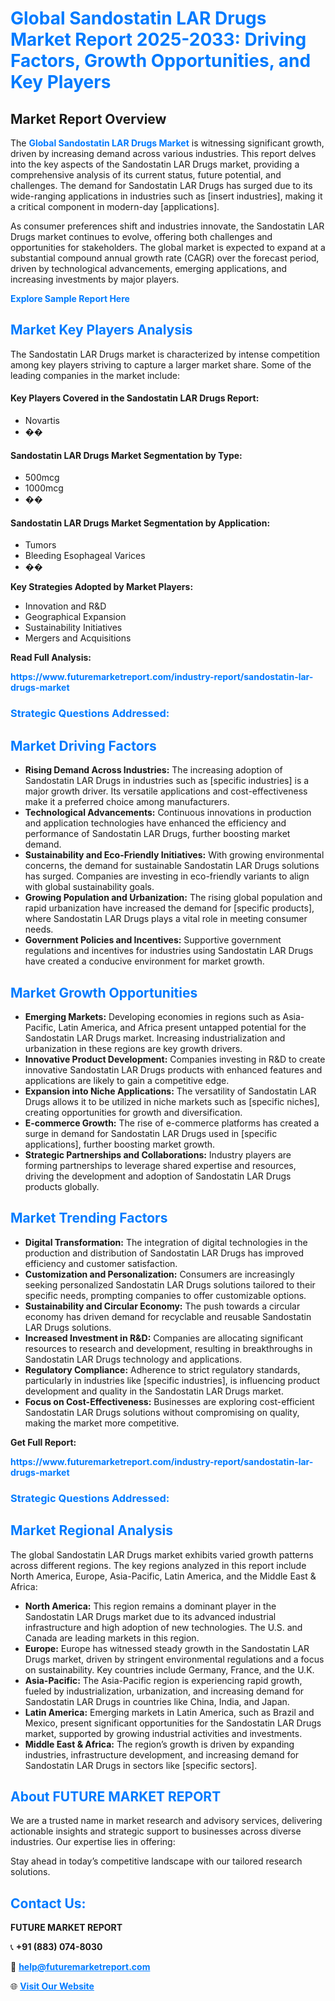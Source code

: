 <h1 style="color: #007BFF;">Global Sandostatin LAR Drugs Market Report 2025-2033: Driving Factors, Growth Opportunities, and Key Players</h1>

<section id="overview">
<h2>Market Report Overview</h2>
<p>The <a href="https://www.futuremarketreport.com/industry-report/sandostatin-lar-drugs-market" style="color: #007BFF; text-decoration: none;"><strong>Global Sandostatin LAR Drugs Market</strong></a> is witnessing significant growth, driven by increasing demand across various industries. This report delves into the key aspects of the Sandostatin LAR Drugs market, providing a comprehensive analysis of its current status, future potential, and challenges. The demand for Sandostatin LAR Drugs has surged due to its wide-ranging applications in industries such as [insert industries], making it a critical component in modern-day [applications].</p>
<p>As consumer preferences shift and industries innovate, the Sandostatin LAR Drugs market continues to evolve, offering both challenges and opportunities for stakeholders. The global market is expected to expand at a substantial compound annual growth rate (CAGR) over the forecast period, driven by technological advancements, emerging applications, and increasing investments by major players.</p>
</section>

<section id="overview">
<p><a href="https://www.futuremarketreport.com/request-sample/reportId=113925" style="color: #007BFF; text-decoration: none;"><strong>Explore Sample Report Here</strong></a></p>
</section>

<section id="key-players">
<h2 style="color: #007BFF;">Market Key Players Analysis</h2>
<p>The Sandostatin LAR Drugs market is characterized by intense competition among key players striving to capture a larger market share. Some of the leading companies in the market include:</p>
<h4>Key Players Covered in the Sandostatin LAR Drugs Report:</h4>
<ul><li>Novartis</li><li>��</li></ul>
<h4>Sandostatin LAR Drugs Market Segmentation by Type:</h4>
<ul><li>500mcg</li><li>1000mcg</li><li>��</li></ul>

<h4>Sandostatin LAR Drugs Market Segmentation by Application:</h4>
<ul><li>Tumors</li><li>Bleeding Esophageal Varices</li><li>��</li></ul>
<p><strong>Key Strategies Adopted by Market Players:</strong></p>
<ul>
<li>Innovation and R&D</li>
<li>Geographical Expansion</li>
<li>Sustainability Initiatives</li>
<li>Mergers and Acquisitions</li>
</ul>
</section>

<section>
<p><strong>Read Full Analysis: </strong></p><a href="https://www.futuremarketreport.com/industry-report/sandostatin-lar-drugs-market" style="color: #007BFF; text-decoration: none;"><strong>https://www.futuremarketreport.com/industry-report/sandostatin-lar-drugs-market</strong></a>
<h3 style="color: #007BFF;">Strategic Questions Addressed:</h3>
</section>

<section id="driving-factors">
<h2 style="color: #007BFF;">Market Driving Factors</h2>
<ul>
<li><strong>Rising Demand Across Industries:</strong> The increasing adoption of Sandostatin LAR Drugs in industries such as [specific industries] is a major growth driver. Its versatile applications and cost-effectiveness make it a preferred choice among manufacturers.</li>
<li><strong>Technological Advancements:</strong> Continuous innovations in production and application technologies have enhanced the efficiency and performance of Sandostatin LAR Drugs, further boosting market demand.</li>
<li><strong>Sustainability and Eco-Friendly Initiatives:</strong> With growing environmental concerns, the demand for sustainable Sandostatin LAR Drugs solutions has surged. Companies are investing in eco-friendly variants to align with global sustainability goals.</li>
<li><strong>Growing Population and Urbanization:</strong> The rising global population and rapid urbanization have increased the demand for [specific products], where Sandostatin LAR Drugs plays a vital role in meeting consumer needs.</li>
<li><strong>Government Policies and Incentives:</strong> Supportive government regulations and incentives for industries using Sandostatin LAR Drugs have created a conducive environment for market growth.</li>
</ul>
</section>

<section id="growth-opportunities">
<h2 style="color: #007BFF;">Market Growth Opportunities</h2>
<ul>
<li><strong>Emerging Markets:</strong> Developing economies in regions such as Asia-Pacific, Latin America, and Africa present untapped potential for the Sandostatin LAR Drugs market. Increasing industrialization and urbanization in these regions are key growth drivers.</li>
<li><strong>Innovative Product Development:</strong> Companies investing in R&D to create innovative Sandostatin LAR Drugs products with enhanced features and applications are likely to gain a competitive edge.</li>
<li><strong>Expansion into Niche Applications:</strong> The versatility of Sandostatin LAR Drugs allows it to be utilized in niche markets such as [specific niches], creating opportunities for growth and diversification.</li>
<li><strong>E-commerce Growth:</strong> The rise of e-commerce platforms has created a surge in demand for Sandostatin LAR Drugs used in [specific applications], further boosting market growth.</li>
<li><strong>Strategic Partnerships and Collaborations:</strong> Industry players are forming partnerships to leverage shared expertise and resources, driving the development and adoption of Sandostatin LAR Drugs products globally.</li>
</ul>
</section>

<section id="trending-factors">
<h2 style="color: #007BFF;">Market Trending Factors</h2>
<ul>
<li><strong>Digital Transformation:</strong> The integration of digital technologies in the production and distribution of Sandostatin LAR Drugs has improved efficiency and customer satisfaction.</li>
<li><strong>Customization and Personalization:</strong> Consumers are increasingly seeking personalized Sandostatin LAR Drugs solutions tailored to their specific needs, prompting companies to offer customizable options.</li>
<li><strong>Sustainability and Circular Economy:</strong> The push towards a circular economy has driven demand for recyclable and reusable Sandostatin LAR Drugs solutions.</li>
<li><strong>Increased Investment in R&D:</strong> Companies are allocating significant resources to research and development, resulting in breakthroughs in Sandostatin LAR Drugs technology and applications.</li>
<li><strong>Regulatory Compliance:</strong> Adherence to strict regulatory standards, particularly in industries like [specific industries], is influencing product development and quality in the Sandostatin LAR Drugs market.</li>
<li><strong>Focus on Cost-Effectiveness:</strong> Businesses are exploring cost-efficient Sandostatin LAR Drugs solutions without compromising on quality, making the market more competitive.</li>
</ul>
</section>

<section>
<p><strong>Get Full Report: </strong></p><a href="https://www.futuremarketreport.com/industry-report/sandostatin-lar-drugs-market" style="color: #007BFF; text-decoration: none;"><strong>https://www.futuremarketreport.com/industry-report/sandostatin-lar-drugs-market</strong></a>
<h3 style="color: #007BFF;">Strategic Questions Addressed:</h3>
</section>


<section id="regional-analysis">
<h2 style="color: #007BFF;">Market Regional Analysis</h2>
<p>The global Sandostatin LAR Drugs market exhibits varied growth patterns across different regions. The key regions analyzed in this report include North America, Europe, Asia-Pacific, Latin America, and the Middle East & Africa:</p>
<ul>
<li><strong>North America:</strong> This region remains a dominant player in the Sandostatin LAR Drugs market due to its advanced industrial infrastructure and high adoption of new technologies. The U.S. and Canada are leading markets in this region.</li>
<li><strong>Europe:</strong> Europe has witnessed steady growth in the Sandostatin LAR Drugs market, driven by stringent environmental regulations and a focus on sustainability. Key countries include Germany, France, and the U.K.</li>
<li><strong>Asia-Pacific:</strong> The Asia-Pacific region is experiencing rapid growth, fueled by industrialization, urbanization, and increasing demand for Sandostatin LAR Drugs in countries like China, India, and Japan.</li>
<li><strong>Latin America:</strong> Emerging markets in Latin America, such as Brazil and Mexico, present significant opportunities for the Sandostatin LAR Drugs market, supported by growing industrial activities and investments.</li>
<li><strong>Middle East & Africa:</strong> The region’s growth is driven by expanding industries, infrastructure development, and increasing demand for Sandostatin LAR Drugs in sectors like [specific sectors].</li>
</ul>
</section>

<footer>
<h2 style="color: #007BFF;">About FUTURE MARKET REPORT</h2>
<p>We are a trusted name in market research and advisory services, delivering actionable insights and strategic support to businesses across diverse industries. Our expertise lies in offering:</p>

<p>Stay ahead in today’s competitive landscape with our tailored research solutions.</p>

<h2 style="color: #007BFF;">Contact Us:</h2>
<p><strong>FUTURE MARKET REPORT</strong></p>
<p>📞 <strong>+91 (883) 074-8030</strong></p>
<p>📧 <strong><a href="mailto:help@futuremarketreport.com" style="color: #007BFF;">help@futuremarketreport.com</a></strong></p>
<p>🌐 <strong><a href="https://www.futuremarketreport.com/" style="color: #007BFF;">Visit Our Website</a></strong></p>
</footer>